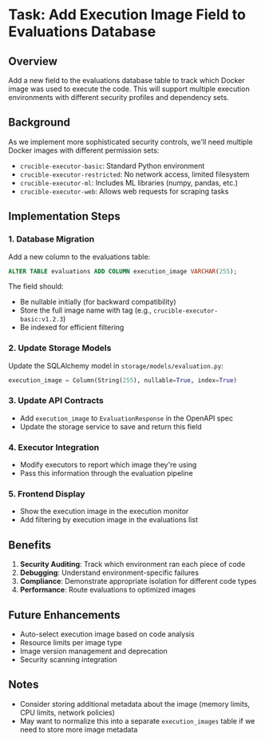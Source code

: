 # Task: Add Execution Image Field to Evaluations Database

## Overview
Add a new field to the evaluations database table to track which Docker image was used to execute the code. This will support multiple execution environments with different security profiles and dependency sets.

## Background
As we implement more sophisticated security controls, we'll need multiple Docker images with different permission sets:
- `crucible-executor-basic`: Standard Python environment
- `crucible-executor-restricted`: No network access, limited filesystem
- `crucible-executor-ml`: Includes ML libraries (numpy, pandas, etc.)
- `crucible-executor-web`: Allows web requests for scraping tasks

## Implementation Steps

### 1. Database Migration
Add a new column to the evaluations table:
```sql
ALTER TABLE evaluations ADD COLUMN execution_image VARCHAR(255);
```

The field should:
- Be nullable initially (for backward compatibility)
- Store the full image name with tag (e.g., `crucible-executor-basic:v1.2.3`)
- Be indexed for efficient filtering

### 2. Update Storage Models
Update the SQLAlchemy model in `storage/models/evaluation.py`:
```python
execution_image = Column(String(255), nullable=True, index=True)
```

### 3. Update API Contracts
- Add `execution_image` to `EvaluationResponse` in the OpenAPI spec
- Update the storage service to save and return this field

### 4. Executor Integration
- Modify executors to report which image they're using
- Pass this information through the evaluation pipeline

### 5. Frontend Display
- Show the execution image in the execution monitor
- Add filtering by execution image in the evaluations list

## Benefits
1. **Security Auditing**: Track which environment ran each piece of code
2. **Debugging**: Understand environment-specific failures
3. **Compliance**: Demonstrate appropriate isolation for different code types
4. **Performance**: Route evaluations to optimized images

## Future Enhancements
- Auto-select execution image based on code analysis
- Resource limits per image type
- Image version management and deprecation
- Security scanning integration

## Notes
- Consider storing additional metadata about the image (memory limits, CPU limits, network policies)
- May want to normalize this into a separate `execution_images` table if we need to store more image metadata